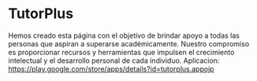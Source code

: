 # TutorPlus
Hemos creado esta página con el objetivo de brindar apoyo a todas las personas que aspiran a superarse académicamente. Nuestro compromiso es proporcionar recursos y herramientas que impulsen el crecimiento intelectual y el desarrollo personal de cada individuo. 
Aplicacion: https://play.google.com/store/apps/details?id=tutorplus.appojp

